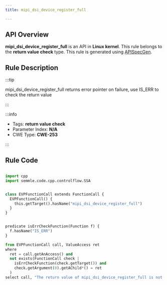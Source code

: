 ```yaml
---
title: mipi_dsi_device_register_full

---
```



## API Overview
**mipi_dsi_device_register_full** is an API in **Linux kernel**. This rule belongs to the **return value check** type. This rule is generated using [APISpecGen](../../tools/APISpecGen).
## Rule Description

:::tip

mipi_dsi_device_register_full returns error pointer on failure, use IS_ERR to check the return value

:::

:::info

- Tags: **return value check**
- Parameter Index: **N/A**
- CWE Type: **CWE-253**

:::

## Rule Code
```python

import cpp
import semmle.code.cpp.controlflow.SSA


class EVPFunctionCall extends FunctionCall {
  EVPFunctionCall() {
    this.getTarget().hasName("mipi_dsi_device_register_full")
  }
}


predicate isErrCheckFunction(Function f) {
  f.hasName("IS_ERR") 
}

from EVPFunctionCall call, ValueAccess ret
where
  ret = call.getAnAccess() and
  not exists(FunctionCall check |
    isErrCheckFunction(check.getTarget()) and
    check.getArgument(0).getAChild*() = ret
  )
select call, "The return value of mipi_dsi_device_register_full is not checked with IS_ERR."
    
```